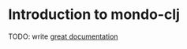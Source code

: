 # Introduction to mondo-clj

TODO: write [great documentation](http://jacobian.org/writing/what-to-write/)
